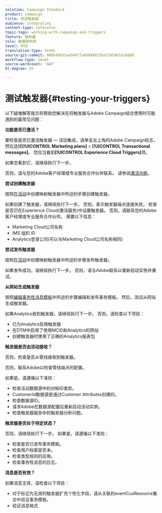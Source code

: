 ```yaml
---
solution: Campaign Standard
product: campaign
title: 测试触发器
audience: integrating
content-type: reference
topic-tags: working-with-campaign-and-triggers
feature: 触发器
role: 数据架构师
level: 中间
translation-type: tm+mt
source-git-commit: 088b49931ee5047fa6b949813ba17654b1e10d60
workflow-type: tm+mt
source-wordcount: '447'
ht-degree: 2%

---
```



# 测试触发器{#testing-your-triggers}

以下疑难解答提示将帮助您解决在将触发器与Adobe Campaign结合使用时可能遇到的最常见问题：

**功能是否已激活？**

要检查是否已激活触发器 — 活动集成，请单击左上角的Adobe Campaign标志，然后选择&#x200B;**[!UICONTROL Marketing plans]** > **[!UICONTROL Transactional messages]**。 您应当看到&#x200B;**[!UICONTROL Experience Cloud Triggers]**&#x200B;项。

如果您看到它，请继续执行下一步。

否则，请与您的Adobe客户经理或专业服务合作伙伴联系。 请参阅[激活功能](../../integrating/using/configuring-triggers-in-experience-cloud.md#activating-the-functionality)。

**尝试创建触发器**

按照[在活动](../../integrating/using/using-triggers-in-campaign.md#creating-a-mapped-trigger-in-campaign)中创建映射触发器中所述的步骤创建触发器。

如果创建了触发器，请继续执行下一步。 否则，表示触发器端点连接失败。 检查是否已在Experience Cloud(激活服务)中设置触发器。 否则，请联系您的Adobe客户经理或专业服务合作伙伴。 需要以下信息：

* Marketing Cloud公司名称
* IMS 组织 ID
* Analytics登录公司(可以与Marketing Cloud公司名称相同)

**尝试发布触发器**

按照[在活动](../../integrating/using/using-triggers-in-campaign.md#creating-a-mapped-trigger-in-campaign)中创建映射触发器中所述的步骤发布触发器。

如果发布成功，请继续执行下一步。 否则，请与Adobe联系以重新启动实例并重试。

**从网站生成触发器**

按照[编辑事务性消息模板](../../integrating/using/using-triggers-in-campaign.md#editing-the-transactional-message-template)中所述的步骤编辑和发布事务模板。 然后，测试从网站生成触发器。

如果Analytics收到触发器，请继续执行下一步。 否则，请检查以下项目：

* 已为Analytics启用触发器
* 在DTM中启用了使用MCID和Analytics的网站
* 创建触发器时使用了正确的Analytics报表包

**触发器是否由活动接收？**

否则，检查是否从管线接收到触发器。

否则，联系Adobe以检查管线端点的配置。

如果是，请遵循以下准则：

* 检查活动数据源中的对帐ID类型。
* CustomerId数据源是通过Customer Attributes创建的。
* 检查数据源ID。
* 请求Adobe在数据源配置后重新启动活动实例。
* 检查触发器报告中的触发器分析问题。

**触发器是否处于待定状态？**

否则，请继续执行下一步。 如果是，请遵循以下准则：

* 检查是否已发布事务模板。
* 检查用户档案是否未。
* 检查类型规则的应用。
* 检查事务性消息的日志。

**消息是否有效？**

如果消息无效，请检查以下项目：

* 对于标记为无效的触发器扩充个性化字段，请从关联的eventCusResource集合中验证事务模板。
* 验证消息格式

